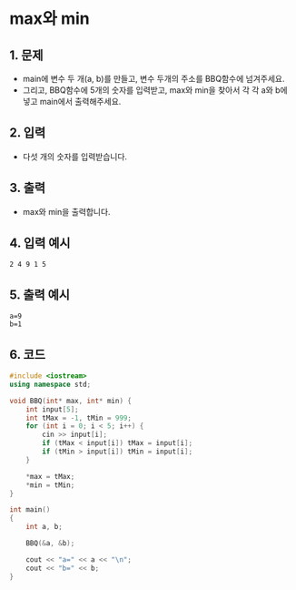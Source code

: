 # max와 min

## 1. 문제

- main에 변수 두 개(a, b)를 만들고, 변수 두개의 주소를 BBQ함수에 넘겨주세요.
- 그리고, BBQ함수에 5개의 숫자를 입력받고, max와 min을 찾아서 각 각 a와 b에 넣고 main에서 출력해주세요.

## 2. 입력

- 다섯 개의 숫자를 입력받습니다.

## 3. 출력

- max와 min을 출력합니다.

## 4. 입력 예시

```
2 4 9 1 5
```

## 5. 출력 예시

```
a=9
b=1
```

## 6. 코드

```c++
#include <iostream>
using namespace std;

void BBQ(int* max, int* min) {
    int input[5];
    int tMax = -1, tMin = 999;
    for (int i = 0; i < 5; i++) {
        cin >> input[i];
        if (tMax < input[i]) tMax = input[i];
        if (tMin > input[i]) tMin = input[i];
    }

    *max = tMax;
    *min = tMin;
}

int main()
{
    int a, b;

    BBQ(&a, &b);

    cout << "a=" << a << "\n";
    cout << "b=" << b;
}
```
